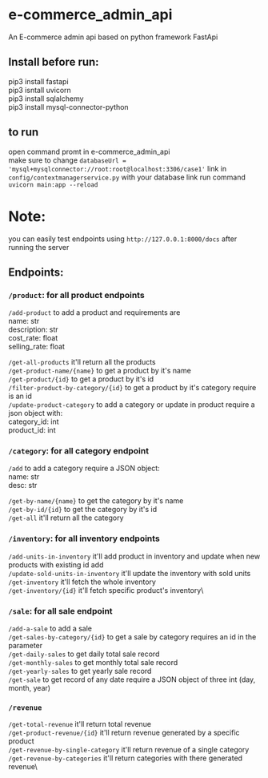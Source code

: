 # e-commerce_admin_api
An E-commerce admin api based on python framework FastApi


## **Install before run:**
pip3 install fastapi\
pip3 isntall uvicorn\
pip3 install sqlalchemy\
pip3 install mysql-connector-python

## to run
open command promt in e-commerce_admin_api\
make sure to change `databaseUrl = 'mysql+mysqlconnector://root:root@localhost:3306/case1'` link in `config/contextmanagerservice.py` with your database link
run command `uvicorn main:app --reload`

# Note:
you can easily test endpoints using `http://127.0.0.1:8000/docs` after running the server

## Endpoints:
### `/product`: for all product endpoints
`/add-product`  to add a product and requirements are \
    name: str\
    description: str\
    cost_rate: float\
    selling_rate: float
    
`/get-all-products`  it'll return all the products\
`/get-product-name/{name}`  to get a product by it's name\
`/get-product/{id}`  to get a product by it's id\
`/filter-product-by-category/{id}` to get a product by it's category require is an id\
`/update-product-category`  to add a category or update in product require a json object with:\
    category_id: int\
    product_id: int

### `/category`: for all category endpoint
`/add`  to add a category require a JSON object:\
    name: str\
    desc: str
    
`/get-by-name/{name}`  to get the category by it's name\
`/get-by-id/{id}`  to get the category by it's id\
`/get-all`  it'll return all the category

### `/inventory`: for all inventory endpoints
`/add-units-in-inventory`  it'll add product in inventory and update when new products with existing id add\
`/update-sold-units-in-inventory`  it'll update the inventory with sold units\
`/get-inventory`  it'll fetch the whole inventory\
`/get-inventory/{id}`  it'll fetch specific product's inventory\

### `/sale`: for all sale endpoint
`/add-a-sale`   to add a sale\
`/get-sales-by-category/{id}`   to get a sale by category requires an id in the parameter\
`/get-daily-sales`   to get daily total sale record\
`/get-monthly-sales`   to get monthly total sale record\
`/get-yearly-sales`   to get yearly sale record\
`/get-sale` to get record of any date require a JSON object of three int (day, month, year)

### `/revenue`
`/get-total-revenue`  it'll return total revenue\
`/get-product-revenue/{id}`  it'll return revenue generated by a specific product\
`/get-revenue-by-single-category`  it'll return revenue of a single category\
`/get-revenue-by-categories`  it'll return categories with there generated revenue\

